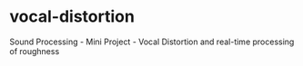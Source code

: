 # vocal-distortion
Sound Processing - Mini Project - Vocal Distortion and real-time processing of roughness

